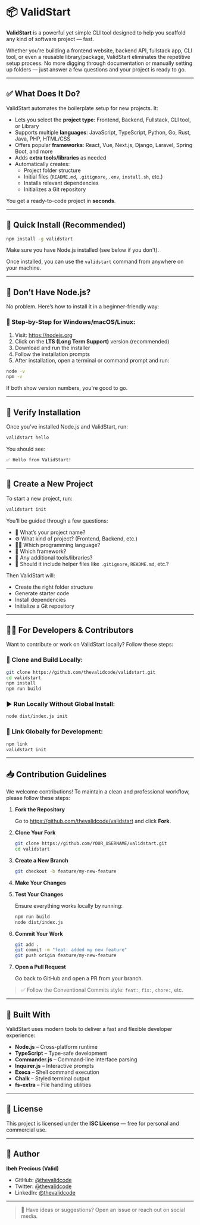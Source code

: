 # 📦 ValidStart

**ValidStart** is a powerful yet simple CLI tool designed to help you scaffold any kind of software project — fast.

Whether you're building a frontend website, backend API, fullstack app, CLI tool, or even a reusable library/package, ValidStart eliminates the repetitive setup process. No more digging through documentation or manually setting up folders — just answer a few questions and your project is ready to go.

---

## ✅ What Does It Do?

ValidStart automates the boilerplate setup for new projects. It:

- Lets you select the **project type**: Frontend, Backend, Fullstack, CLI tool, or Library
- Supports multiple **languages**: JavaScript, TypeScript, Python, Go, Rust, Java, PHP, HTML/CSS
- Offers popular **frameworks**: React, Vue, Next.js, Django, Laravel, Spring Boot, and more
- Adds **extra tools/libraries** as needed
- Automatically creates:
  - Project folder structure
  - Initial files (`README.md`, `.gitignore`, `.env`, `install.sh`, etc.)
  - Installs relevant dependencies
  - Initializes a Git repository

You get a ready-to-code project in **seconds**.

---

## 🚀 Quick Install (Recommended)

```bash
npm install -g validstart
```

Make sure you have Node.js installed (see below if you don't).

Once installed, you can use the `validstart` command from anywhere on your machine.

---

## 🧰 Don’t Have Node.js?

No problem. Here’s how to install it in a beginner-friendly way:

### 🔧 Step-by-Step for Windows/macOS/Linux:

1. Visit: https://nodejs.org
2. Click on the **LTS (Long Term Support)** version (recommended)
3. Download and run the installer
4. Follow the installation prompts
5. After installation, open a terminal or command prompt and run:

```bash
node -v
npm -v
```

If both show version numbers, you're good to go.

---

## 🧪 Verify Installation

Once you’ve installed Node.js and ValidStart, run:

```bash
validstart hello
```

You should see:

```bash
✅ Hello from ValidStart!
```

---

## 📁 Create a New Project

To start a new project, run:

```bash
validstart init
```

You’ll be guided through a few questions:

- 📛 What’s your project name?
- ⚙️ What kind of project? (Frontend, Backend, etc.)
- 🧑‍💻 Which programming language?
- 🧱 Which framework?
- 🧩 Any additional tools/libraries?
- 📄 Should it include helper files like `.gitignore`, `README.md`, etc.?

Then ValidStart will:

- Create the right folder structure
- Generate starter code
- Install dependencies
- Initialize a Git repository

---

## 🧑‍💻 For Developers & Contributors

Want to contribute or work on ValidStart locally? Follow these steps:

### 🔧 Clone and Build Locally:

```bash
git clone https://github.com/thevalidcode/validstart.git
cd validstart
npm install
npm run build
```

### ▶️ Run Locally Without Global Install:

```bash
node dist/index.js init
```

### 🔗 Link Globally for Development:

```bash
npm link
validstart init
```

---

## 📥 Contribution Guidelines

We welcome contributions! To maintain a clean and professional workflow, please follow these steps:

1. **Fork the Repository**

   Go to https://github.com/thevalidcode/validstart and click **Fork**.

2. **Clone Your Fork**

   ```bash
   git clone https://github.com/YOUR_USERNAME/validstart.git
   cd validstart
   ```

3. **Create a New Branch**

   ```bash
   git checkout -b feature/my-new-feature
   ```

4. **Make Your Changes**

5. **Test Your Changes**

   Ensure everything works locally by running:

   ```bash
   npm run build
   node dist/index.js
   ```

6. **Commit Your Work**

   ```bash
   git add .
   git commit -m "feat: added my new feature"
   git push origin feature/my-new-feature
   ```

7. **Open a Pull Request**

   Go back to GitHub and open a PR from your branch.

> ✅ Follow the Conventional Commits style: `feat:`, `fix:`, `chore:`, etc.

---

## 🔨 Built With

ValidStart uses modern tools to deliver a fast and flexible developer experience:

- **Node.js** – Cross-platform runtime
- **TypeScript** – Type-safe development
- **Commander.js** – Command-line interface parsing
- **Inquirer.js** – Interactive prompts
- **Execa** – Shell command execution
- **Chalk** – Styled terminal output
- **fs-extra** – File handling utilities

---

## 📄 License

This project is licensed under the **ISC License** — free for personal and commercial use.

---

## 👤 Author

**Ibeh Precious (Valid)**

- GitHub: [@thevalidcode](https://github.com/thevalidcode)
- Twitter: [@thevalidcode](https://twitter.com/thevalidcode)
- LinkedIn: [@thevalidcode](https://linkedin.com/in/thevalidcode)

---

> 💬 Have ideas or suggestions? Open an issue or reach out on social media.
